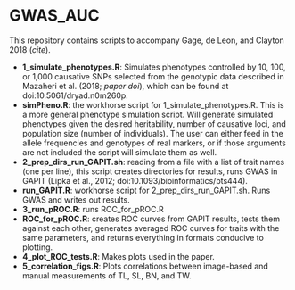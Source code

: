 # GWAS_AUC
This repository contains scripts to accompany Gage, de Leon, and Clayton 2018 (_cite_).

* **1_simulate_phenotypes.R**: Simulates phenotypes controlled by 10, 100, or 1,000 causative SNPs selected from the genotypic data described in Mazaheri et al. (2018; _paper doi_), which can be found at doi:10.5061/dryad.n0m260p.
* **simPheno.R**: the workhorse script for 1_simulate_phenotypes.R.  This is a more general phenotype simulation script.  Will generate simulated phenotypes given the desired heritability, number of causative loci, and population size (number of individuals).  The user can either feed in the allele frequencies and genotypes of real markers, or if those arguments are not included the script will simulate them as well.
* **2_prep_dirs_run_GAPIT.sh**: reading from a file with a list of trait names (one per line), this script creates directories for results, runs GWAS in GAPIT (Lipka et al., 2012; doi:10.1093/bioinformatics/bts444).
* **run_GAPIT.R**: workhorse script for 2_prep_dirs_run_GAPIT.sh.  Runs GWAS and writes out results.
* **3_run_pROC.R**: runs ROC_for_pROC.R
* **ROC_for_pROC.R**: creates ROC curves from GAPIT results, tests them against each other, generates averaged ROC curves for traits with the same parameters, and returns everything in formats conducive to plotting.
* **4_plot_ROC_tests.R**: Makes plots used in the paper.
* **5_correlation_figs.R**: Plots correlations between image-based and manual measurements of TL, SL, BN, and TW.
